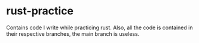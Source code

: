# rust-practice
Contains code I write while practicing rust. Also, all the code is contained in their respective branches, the main branch is useless.
